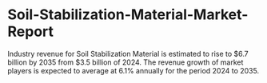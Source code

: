 # Soil-Stabilization-Material-Market-Report
Industry revenue for Soil Stabilization Material is estimated to rise to $6.7 billion by 2035 from $3.5 billion of 2024. The revenue growth of market players is expected to average at 6.1% annually for the period 2024 to 2035.

